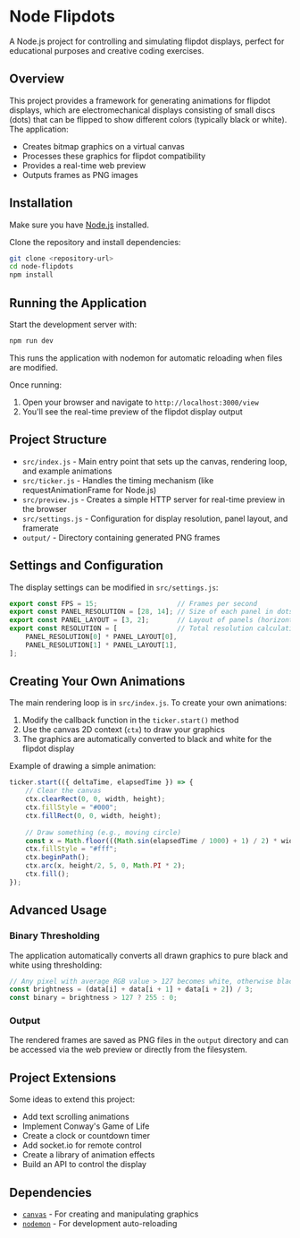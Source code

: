 # Node Flipdots

A Node.js project for controlling and simulating flipdot displays, perfect for educational purposes and creative coding exercises.

## Overview

This project provides a framework for generating animations for flipdot displays, which are electromechanical displays consisting of small discs (dots) that can be flipped to show different colors (typically black or white). The application:

- Creates bitmap graphics on a virtual canvas
- Processes these graphics for flipdot compatibility
- Provides a real-time web preview
- Outputs frames as PNG images

## Installation

Make sure you have [Node.js](https://nodejs.org/en) installed.

Clone the repository and install dependencies:

```bash
git clone <repository-url>
cd node-flipdots
npm install
```

## Running the Application

Start the development server with:

```bash
npm run dev
```

This runs the application with nodemon for automatic reloading when files are modified.

Once running:
1. Open your browser and navigate to `http://localhost:3000/view`
2. You'll see the real-time preview of the flipdot display output

## Project Structure

- `src/index.js` - Main entry point that sets up the canvas, rendering loop, and example animations
- `src/ticker.js` - Handles the timing mechanism (like requestAnimationFrame for Node.js)
- `src/preview.js` - Creates a simple HTTP server for real-time preview in the browser
- `src/settings.js` - Configuration for display resolution, panel layout, and framerate
- `output/` - Directory containing generated PNG frames

## Settings and Configuration

The display settings can be modified in `src/settings.js`:

```javascript
export const FPS = 15;                    // Frames per second
export const PANEL_RESOLUTION = [28, 14]; // Size of each panel in dots
export const PANEL_LAYOUT = [3, 2];       // Layout of panels (horizontal, vertical)
export const RESOLUTION = [               // Total resolution calculation
    PANEL_RESOLUTION[0] * PANEL_LAYOUT[0],
    PANEL_RESOLUTION[1] * PANEL_LAYOUT[1],
];
```

## Creating Your Own Animations

The main rendering loop is in `src/index.js`. To create your own animations:

1. Modify the callback function in the `ticker.start()` method
2. Use the canvas 2D context (`ctx`) to draw your graphics
3. The graphics are automatically converted to black and white for the flipdot display

Example of drawing a simple animation:

```javascript
ticker.start(({ deltaTime, elapsedTime }) => {
    // Clear the canvas
    ctx.clearRect(0, 0, width, height);
    ctx.fillStyle = "#000";
    ctx.fillRect(0, 0, width, height);
    
    // Draw something (e.g., moving circle)
    const x = Math.floor(((Math.sin(elapsedTime / 1000) + 1) / 2) * width);
    ctx.fillStyle = "#fff";
    ctx.beginPath();
    ctx.arc(x, height/2, 5, 0, Math.PI * 2);
    ctx.fill();
});
```

## Advanced Usage

### Binary Thresholding

The application automatically converts all drawn graphics to pure black and white using thresholding:

```javascript
// Any pixel with average RGB value > 127 becomes white, otherwise black
const brightness = (data[i] + data[i + 1] + data[i + 2]) / 3;
const binary = brightness > 127 ? 255 : 0;
```

### Output

The rendered frames are saved as PNG files in the `output` directory and can be accessed via the web preview or directly from the filesystem.

## Project Extensions

Some ideas to extend this project:
- Add text scrolling animations
- Implement Conway's Game of Life
- Create a clock or countdown timer
- Add socket.io for remote control
- Create a library of animation effects
- Build an API to control the display

## Dependencies

- [`canvas`](https://www.npmjs.com/package/canvas) - For creating and manipulating graphics
- [`nodemon`](https://www.npmjs.com/package/nodemon) - For development auto-reloading 